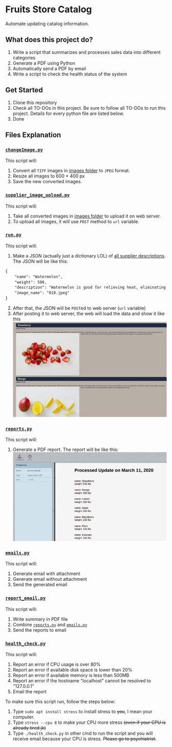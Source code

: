 # Fruits Store Catalog

Automate updating catalog information.

## What does this project do?
1. Write a script that summarizes and processes sales data into different categories
2. Generate a PDF using Python
3. Automatically send a PDF by email
4. Write a script to check the health status of the system

## Get Started
1. Clone this repository
2. Check all TO-DOs in this project. Be sure to follow all TO-DOs to run this project. Details for every python file are listed below.
3. Done

## Files Explanation

### [`changeImage.py`](changeImage.py)
This script will: 
1. Convert all `TIFF` images in [images folder](supplier-data/images) to `JPEG` format.
2. Resize all images to 600 * 400 px
3. Save the new converted images.

### [`supplier_image_upload.py`](supplier_image_upload.py)
This script will:
1. Take all converted images in [images folder](supplier-data/images) to upload it on web server.
2. To upload all images, it will use `POST` method to `url` variable.

### [`run.py`](run.py)
This script will:
1. Make a JSON (actually just a dictionary LOL) of [all supplier descriptions](supplier-data/descriptions). The JSON will be like this:
```markdown
{
    "name": "Watermelon", 
    "weight": 500, 
    "description": "Watermelon is good for relieving heat, eliminating annoyance and quenching thirst. It contains a lot of water, which is good for relieving the symptoms of acute fever immediately. The sugar and salt contained in watermelon can diuretic and eliminate kidney inflammation. Watermelon also contains substances that can lower blood pressure.", 
    "image_name": "010.jpeg"
}
```
2. After that, the JSON will be `POST`ed to web server (`url` variable)
3. After posting it to web server, the web will load the data and show it like this
![web_result](markdown/run.png)

### [`reports.py`](reports.py)
This script will:
1. Generate a PDF report. The report will be like this:
![reports_result](markdown/reports.png)

### [`emails.py`](emails.py)
This script will:
1. Generate email with attachment
2. Generate email without attachment
3. Send the generated email

### [`report_email.py`](report_email.py)
This script will:
1. Write summary in PDF file
2. Combine [`reports.py`](reports.py) and [`emails.py`](emails.py)
3. Send the reports to email

### [`health_check.py`](health_check.py)
This script will:
1. Report an error if CPU usage is over 80%
2. Report an error if available disk space is lower than 20%
3. Report an error if available memory is less than 500MB
4. Report an error if the hostname "localhost" cannot be resolved to "127.0.0.1"
5. Email the report

To make sure this script run, follow the steps below: 
1. Type `sudo apt install stress` to install stress to ~~you~~, I mean your computer.
2. Type `stress --cpu 8` to make your CPU more stress ~~(even if your CPU is already tired jk)~~
3. Type `./health_check.py` in other cmd to run the script and you will receive email because your CPU is stress. ~~Please go to psychiatrist.~~
